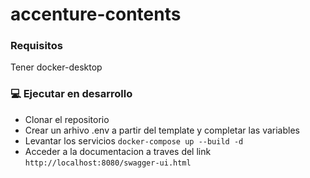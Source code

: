 # accenture-contents


###  Requisitos
Tener docker-desktop


### 💻 Ejecutar en desarrollo

- Clonar el repositorio
- Crear un arhivo .env a partir del template y completar las variables
- Levantar los servicios ```docker-compose up --build -d```
- Acceder a la documentacion a traves del link ```http://localhost:8080/swagger-ui.html```

